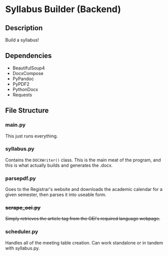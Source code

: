 # Syllabus Builder (Backend)

## Description
Build a syllabus!

## Dependencies
* BeautifulSoup4
* DocxCompose
* PyPandoc
* PyPDF2
* PythonDocx
* Requests

## File Structure
### main.py
This just runs everything.

### syllabus.py
Contains the `DOCXWriter()` class. This is the main meat of the program, and this is what actually builds and generates the .docx.

### parsepdf.py
Goes to the Registrar's website and downloads the academic calendar for a given semester, then parses it into useable form.

### ~~scrape_oei.py~~
~~Simply retrieves the article tag from the OEI's required language webpage.~~

### scheduler.py
Handles all of the meeting table creation. Can work standalone or in tandem with syllabus.py.
